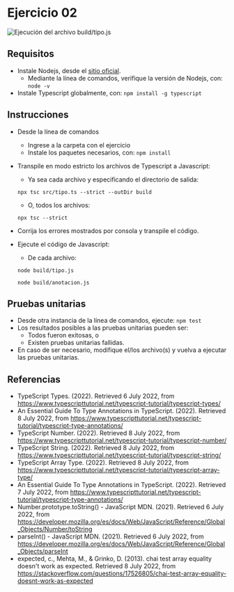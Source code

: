 # Ejercicio 02

![Ejecución del archivo build/tipo.js](images/buildtipojs.png)


## Requisitos

* Instale Nodejs, desde el [sitio oficial](https://nodejs.org/es/download/).
	- Mediante la línea de comandos, verifique la versión de Nodejs, con: `node -v`
* Instale Typescript globalmente, con: `npm install -g typescript`

## Instrucciones

* Desde la línea de comandos
	+ Ingrese a la carpeta con el ejercicio
	+ Instale los paquetes necesarios, con: `npm install`
* Transpile en modo estricto los archivos de Typescript a Javascript:
	+  Ya sea cada archivo y especificando el directorio de salida:
	```
  	npx tsc src/tipo.ts --strict --outDir build 
  	```
	+ O, todos los archivos:
	```
  	npx tsc --strict
  	```
* Corrija los errores mostrados por consola y transpile el código.
* Ejecute el código de Javascript:
	+ De cada archivo: 
  	```
  	node build/tipo.js
  	``` 

  	```
  	node build/anotacion.js
  	``` 


## Pruebas unitarias

* Desde otra instancia de la línea de comandos, ejecute: `npm test`
* Los resultados posibles a las pruebas unitarias pueden ser: 
	+ Todos fueron exitosas, o
	+ Existen pruebas unitarias fallidas.
* En caso de ser necesario, modifique el/los archivo(s) y vuelva a ejecutar las pruebas unitarias. 

## Referencias 

* TypeScript Types. (2022). Retrieved 6 July 2022, from https://www.typescripttutorial.net/typescript-tutorial/typescript-types/
* An Essential Guide To Type Annotations in TypeScript. (2022). Retrieved 8 July 2022, from https://www.typescripttutorial.net/typescript-tutorial/typescript-type-annotations/
* TypeScript Number. (2022). Retrieved 8 July 2022, from https://www.typescripttutorial.net/typescript-tutorial/typescript-number/
* TypeScript String. (2022). Retrieved 8 July 2022, from https://www.typescripttutorial.net/typescript-tutorial/typescript-string/
* TypeScript Array Type. (2022). Retrieved 8 July 2022, from https://www.typescripttutorial.net/typescript-tutorial/typescript-array-type/
* An Essential Guide To Type Annotations in TypeScript. (2022). Retrieved 7 July 2022, from https://www.typescripttutorial.net/typescript-tutorial/typescript-type-annotations/
* Number.prototype.toString() - JavaScript MDN. (2021). Retrieved 6 July 2022, from https://developer.mozilla.org/es/docs/Web/JavaScript/Reference/Global_Objects/Number/toString
* parseInt() - JavaScript MDN. (2021). Retrieved 6 July 2022, from https://developer.mozilla.org/es/docs/Web/JavaScript/Reference/Global_Objects/parseInt
* expected, c., Mehta, M., & Grinko, D. (2013). chai test array equality doesn't work as expected. Retrieved 8 July 2022, from https://stackoverflow.com/questions/17526805/chai-test-array-equality-doesnt-work-as-expected
